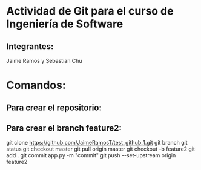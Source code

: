 # Actividad de Git para el curso de Ingeniería de Software 

## Integrantes: 
Jaime Ramos y Sebastian Chu


# Comandos:

## Para crear el repositorio:

## Para crear el branch feature2:
git clone https://github.com/JaimeRamosT/test_github_1.git
git branch
git status
git checkout master
git pull origin master
git checkout -b feature2
git add .
git commit app.py -m "commit"
git push --set-upstream origin feature2

